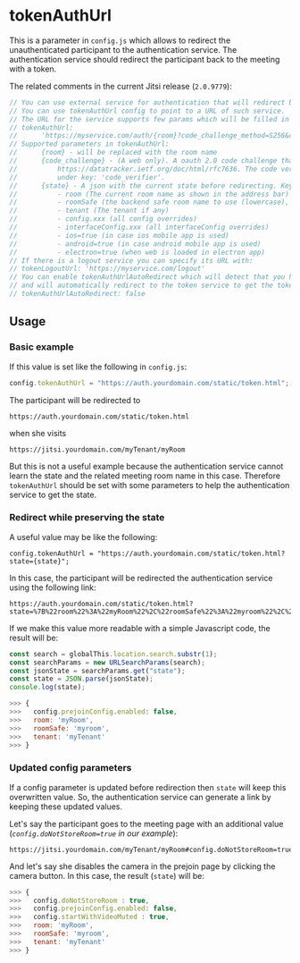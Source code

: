 # tokenAuthUrl

This is a parameter in `config.js` which allows to redirect the unauthenticated
participant to the authentication service. The authentication service should
redirect the participant back to the meeting with a token.

The related comments in the current Jitsi release (`2.0.9779`):

```javascript
// You can use external service for authentication that will redirect back passing a jwt token
// You can use tokenAuthUrl config to point to a URL of such service.
// The URL for the service supports few params which will be filled in by the code.
// tokenAuthUrl:
//      'https://myservice.com/auth/{room}?code_challenge_method=S256&code_challenge={code_challenge}&state={state}'
// Supported parameters in tokenAuthUrl:
//      {room} - will be replaced with the room name
//      {code_challenge} - (A web only). A oauth 2.0 code challenge that will be sent to the service. See:
//          https://datatracker.ietf.org/doc/html/rfc7636. The code verifier will be saved in the sessionStorage
//          under key: 'code_verifier'.
//      {state} - A json with the current state before redirecting. Keys that are included in the state:
//          - room (The current room name as shown in the address bar)
//          - roomSafe (the backend safe room name to use (lowercase), that is passed to the backend)
//          - tenant (The tenant if any)
//          - config.xxx (all config overrides)
//          - interfaceConfig.xxx (all interfaceConfig overrides)
//          - ios=true (in case ios mobile app is used)
//          - android=true (in case android mobile app is used)
//          - electron=true (when web is loaded in electron app)
// If there is a logout service you can specify its URL with:
// tokenLogoutUrl: 'https://myservice.com/logout'
// You can enable tokenAuthUrlAutoRedirect which will detect that you have logged in successfully before
// and will automatically redirect to the token service to get the token for the meeting.
// tokenAuthUrlAutoRedirect: false
```

## Usage

### Basic example

If this value is set like the following in `config.js`:

```javascript
config.tokenAuthUrl = "https://auth.yourdomain.com/static/token.html";
```

The participant will be redirected to

```
https://auth.yourdomain.com/static/token.html
```

when she visits

```
https://jitsi.yourdomain.com/myTenant/myRoom
```

But this is not a useful example because the authentication service cannot learn
the state and the related meeting room name in this case. Therefore
`tokenAuthUrl` should be set with some parameters to help the authentication
service to get the state.

### Redirect while preserving the state

A useful value may be like the following:

```
config.tokenAuthUrl = "https://auth.yourdomain.com/static/token.html?state={state}";
```

In this case, the participant will be redirected the authentication service
using the following link:

```
https://auth.yourdomain.com/static/token.html?state=%7B%22room%22%3A%22myRoom%22%2C%22roomSafe%22%3A%22myroom%22%2C%22tenant%22%3A%22myTenant%22%2C%22config.prejoinConfig.enabled%22%3Afalse%7D
```

If we make this value more readable with a simple Javascript code, the result
will be:

```javascript
const search = globalThis.location.search.substr(1);
const searchParams = new URLSearchParams(search);
const jsonState = searchParams.get("state");
const state = JSON.parse(jsonState);
console.log(state);

>>> {
>>>   config.prejoinConfig.enabled: false,
>>>   room: 'myRoom',
>>>   roomSafe: 'myroom',
>>>   tenant: 'myTenant'
>>> }
```

### Updated config parameters

If a config parameter is updated before redirection then `state` will keep this
overwritten value. So, the authentication service can generate a link by keeping
these updated values.

Let's say the participant goes to the meeting page with an additional value
(_`config.doNotStoreRoom=true` in our example_):

```
https://jitsi.yourdomain.com/myTenant/myRoom#config.doNotStoreRoom=true
```

And let's say she disables the camera in the prejoin page by clicking the camera
button. In this case, the result (`state`) will be:

```javascript
>>> {
>>>   config.doNotStoreRoom : true,
>>>   config.prejoinConfig.enabled: false,
>>>   config.startWithVideoMuted : true,
>>>   room: 'myRoom',
>>>   roomSafe: 'myroom',
>>>   tenant: 'myTenant'
>>> }
```
